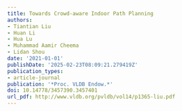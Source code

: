 ```yaml
---
title: Towards Crowd-aware Indoor Path Planning
authors:
- Tiantian Liu
- Huan Li
- Hua Lu
- Muhammad Aamir Cheema
- Lidan Shou
date: '2021-01-01'
publishDate: '2025-02-23T08:09:21.279419Z'
publication_types:
- article-journal
publication: '*Proc. VLDB Endow.*'
doi: 10.14778/3457390.3457401
url_pdf: http://www.vldb.org/pvldb/vol14/p1365-liu.pdf
---
```

